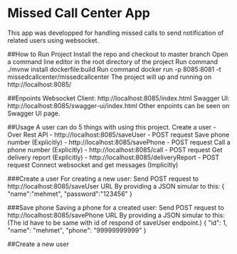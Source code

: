# Missed Call Center App
This app was developped for handling missed calls to send notification of related users using websocket.

##How to Run Project
Install the repo and checkout to master branch
Open a command line editor in the root directory of the project
Run command  ./mvnw install dockerfile:build
Run command  docker run -p 8085:8081 -t missedcallcenter/missedcallcenter
The project will up and running on http://localhost:8085/

##Enpoints
Websocket Client: http://localhost:8085/index.html
Swagger UI: http://localhost:8085/swagger-ui/index.html
Other enpoints can be seen on Swagger UI page.


##Usage
A user can do 5 things with using this project.
Create a user - Over Rest API - http://localhost:8085/saveUser - POST request
Save phone number (Explicitly) - http://localhost:8085/savePhone - POST request
Call a phone number (Explicitly) - http://localhost:8085/call - POST request
Get delivery report (Explicitly) - http://localhost:8085/deliveryReport - POST request
Connect websocket and get messages (Implicitly)

###Create a user
For creating a new user: Send POST request to http://localhost:8085/saveUser URL
By providing a JSON simular to this:
{
    "name":"mehmet",
    "password":"123456"
}


###Save phone
Saving a phone for a created user: Send POST request to http://localhost:8085/savePhone URL
By providing a JSON simular to this: (The id have to be same with id of respond of saveUser endpoint.)
{
    "id": 1,
    "name": "mehmet",
    "phone": "99999999999"
}


##Create a new user
